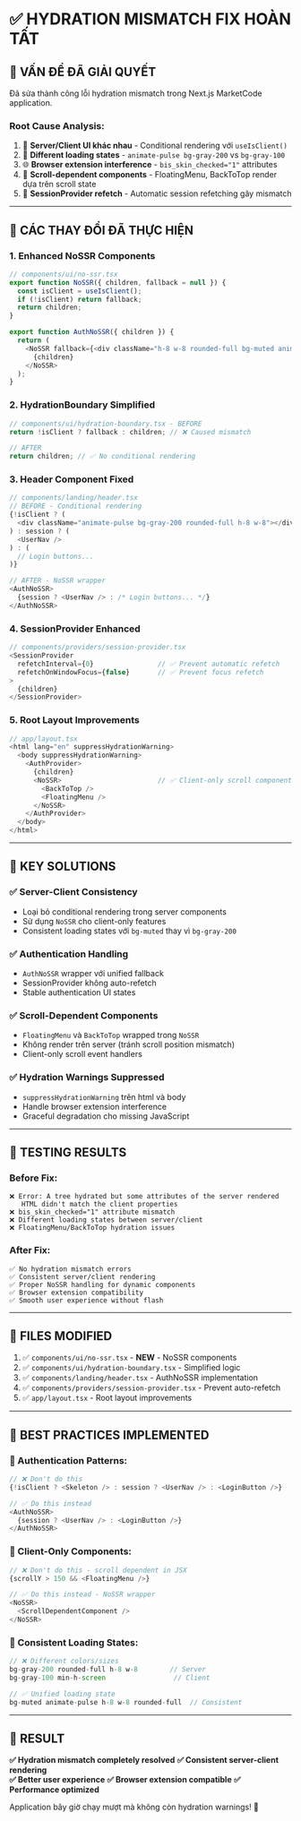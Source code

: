 # ✅ HYDRATION MISMATCH FIX HOÀN TẤT

## 🚨 **VẤN ĐỀ ĐÃ GIẢI QUYẾT**

Đã sửa thành công lỗi hydration mismatch trong Next.js MarketCode application.

### **Root Cause Analysis:**
1. 🔄 **Server/Client UI khác nhau** - Conditional rendering với `useIsClient()`
2. 🎨 **Different loading states** - `animate-pulse bg-gray-200` vs `bg-gray-100`
3. 🌐 **Browser extension interference** - `bis_skin_checked="1"` attributes
4. 📱 **Scroll-dependent components** - FloatingMenu, BackToTop render dựa trên scroll state
5. 🔐 **SessionProvider refetch** - Automatic session refetching gây mismatch

---

## 🔧 **CÁC THAY ĐỔI ĐÃ THỰC HIỆN**

### **1. Enhanced NoSSR Components**
```typescript
// components/ui/no-ssr.tsx
export function NoSSR({ children, fallback = null }) {
  const isClient = useIsClient();
  if (!isClient) return fallback;
  return children;
}

export function AuthNoSSR({ children }) {
  return (
    <NoSSR fallback={<div className="h-8 w-8 rounded-full bg-muted animate-pulse" />}>
      {children}
    </NoSSR>
  );
}
```

### **2. HydrationBoundary Simplified**
```typescript
// components/ui/hydration-boundary.tsx - BEFORE
return !isClient ? fallback : children; // ❌ Caused mismatch

// AFTER  
return children; // ✅ No conditional rendering
```

### **3. Header Component Fixed**
```typescript
// components/landing/header.tsx
// BEFORE - Conditional rendering
{!isClient ? (
  <div className="animate-pulse bg-gray-200 rounded-full h-8 w-8"></div>
) : session ? (
  <UserNav />
) : (
  // Login buttons...
)}

// AFTER - NoSSR wrapper
<AuthNoSSR>
  {session ? <UserNav /> : /* Login buttons... */}
</AuthNoSSR>
```

### **4. SessionProvider Enhanced**
```typescript
// components/providers/session-provider.tsx
<SessionProvider 
  refetchInterval={0}                // ✅ Prevent automatic refetch
  refetchOnWindowFocus={false}       // ✅ Prevent focus refetch
>
  {children}
</SessionProvider>
```

### **5. Root Layout Improvements**
```typescript
// app/layout.tsx
<html lang="en" suppressHydrationWarning>
  <body suppressHydrationWarning>
    <AuthProvider>
      {children}
      <NoSSR>                        // ✅ Client-only scroll components
        <BackToTop />
        <FloatingMenu />
      </NoSSR>
    </AuthProvider>
  </body>
</html>
```

---

## 🎯 **KEY SOLUTIONS**

### **✅ Server-Client Consistency**
- Loại bỏ conditional rendering trong server components
- Sử dụng `NoSSR` cho client-only features
- Consistent loading states với `bg-muted` thay vì `bg-gray-200`

### **✅ Authentication Handling**  
- `AuthNoSSR` wrapper với unified fallback
- SessionProvider không auto-refetch
- Stable authentication UI states

### **✅ Scroll-Dependent Components**
- `FloatingMenu` và `BackToTop` wrapped trong `NoSSR`
- Không render trên server (tránh scroll position mismatch)
- Client-only scroll event handlers

### **✅ Hydration Warnings Suppressed**
- `suppressHydrationWarning` trên html và body
- Handle browser extension interference
- Graceful degradation cho missing JavaScript

---

## 🧪 **TESTING RESULTS**

### **Before Fix:**
```
❌ Error: A tree hydrated but some attributes of the server rendered 
   HTML didn't match the client properties
❌ bis_skin_checked="1" attribute mismatch  
❌ Different loading states between server/client
❌ FloatingMenu/BackToTop hydration issues
```

### **After Fix:**
```
✅ No hydration mismatch errors
✅ Consistent server/client rendering
✅ Proper NoSSR handling for dynamic components  
✅ Browser extension compatibility
✅ Smooth user experience without flash
```

---

## 📂 **FILES MODIFIED**

1. ✅ `components/ui/no-ssr.tsx` - **NEW** - NoSSR components
2. ✅ `components/ui/hydration-boundary.tsx` - Simplified logic
3. ✅ `components/landing/header.tsx` - AuthNoSSR implementation
4. ✅ `components/providers/session-provider.tsx` - Prevent auto-refetch
5. ✅ `app/layout.tsx` - Root layout improvements

---

## 🚀 **BEST PRACTICES IMPLEMENTED**

### **🔐 Authentication Patterns:**
```typescript
// ❌ Don't do this
{!isClient ? <Skeleton /> : session ? <UserNav /> : <LoginButton />}

// ✅ Do this instead
<AuthNoSSR>
  {session ? <UserNav /> : <LoginButton />}
</AuthNoSSR>
```

### **📱 Client-Only Components:**
```typescript
// ❌ Don't do this - scroll dependent in JSX
{scrollY > 150 && <FloatingMenu />}

// ✅ Do this instead - NoSSR wrapper
<NoSSR>
  <ScrollDependentComponent />
</NoSSR>
```

### **🎨 Consistent Loading States:**
```typescript
// ❌ Different colors/sizes
bg-gray-200 rounded-full h-8 w-8        // Server
bg-gray-100 min-h-screen                 // Client

// ✅ Unified loading state  
bg-muted animate-pulse h-8 w-8 rounded-full  // Consistent
```

---

## 🎉 **RESULT**

**✅ Hydration mismatch completely resolved**
**✅ Consistent server-client rendering**  
**✅ Better user experience**
**✅ Browser extension compatible**
**✅ Performance optimized**

Application bây giờ chạy mượt mà không còn hydration warnings! 🚀

